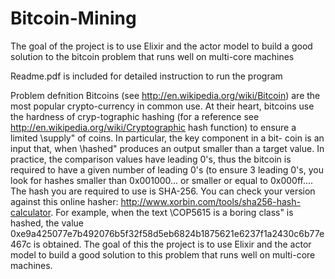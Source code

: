 # Bitcoin-Mining
The goal of the project is to use Elixir and the actor model to build a good solution to the bitcoin problem that runs well on multi-core machines

Readme.pdf is included for detailed instruction to run the program

Problem defnition
Bitcoins (see http://en.wikipedia.org/wiki/Bitcoin) are the most popular crypto-currency in common use. At their heart, bitcoins use the hardness of cryp-tographic hashing (for a reference see http://en.wikipedia.org/wiki/Cryptographic hash function) to ensure a limited \supply" of coins. In particular, the key component in a bit- coin is an input that, when \hashed" produces an output smaller than a target value. In practice, the comparison values have leading 0's, thus the bitcoin is required to have a given number of leading 0's (to ensure 3 leading 0's, you look for hashes smaller than 0x001000... or smaller or equal to 0x000ff.... The hash you are required to use is SHA-256. You can check your version against this online hasher: http://www.xorbin.com/tools/sha256-hash-calculator. For example, when the text \COP5615 is a boring class" is hashed, the value 0xe9a425077e7b492076b5f32f58d5eb6824b1875621e6237f1a2430c6b77e467c is obtained. The goal of this the project is to use Elixir and the actor model to build a good solution to this problem that runs well on multi-core machines.
